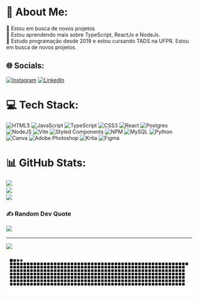 # 💫 About Me:

🔭 Estou em busca de novos projetos<br>🌱 Estou aprendendo mais sobre TypeScript, ReactJs e NodeJs.<br>💬 Estudo programação desde 2019 e estou cursando TADS na UFPR. Estou em busca de novos projetos.<br>

## 🌐 Socials:

[![Instagram](https://img.shields.io/badge/Instagram-%23E4405F.svg?logo=Instagram&logoColor=white)](https://instagram.com/wesleyparastchuk) [![LinkedIn](https://img.shields.io/badge/LinkedIn-%230077B5.svg?logo=linkedin&logoColor=white)](https://linkedin.com/in/WesleyParastchuk)

# 💻 Tech Stack:

![HTML5](https://img.shields.io/badge/html5-%23E34F26.svg?style=for-the-badge&logo=html5&logoColor=white) ![JavaScript](https://img.shields.io/badge/javascript-%23323330.svg?style=for-the-badge&logo=javascript&logoColor=%23F7DF1E) ![TypeScript](https://img.shields.io/badge/typescript-%23007ACC.svg?style=for-the-badge&logo=typescript&logoColor=white) ![CSS3](https://img.shields.io/badge/css3-%231572B6.svg?style=for-the-badge&logo=css3&logoColor=white) ![React](https://img.shields.io/badge/react-%2320232a.svg?style=for-the-badge&logo=react&logoColor=%2361DAFB) ![Postgres](https://img.shields.io/badge/postgres-%23316192.svg?style=for-the-badge&logo=postgresql&logoColor=white) ![NodeJS](https://img.shields.io/badge/node.js-6DA55F?style=for-the-badge&logo=node.js&logoColor=white) ![Vite](https://img.shields.io/badge/vite-%23646CFF.svg?style=for-the-badge&logo=vite&logoColor=white) ![Styled Components](https://img.shields.io/badge/styled--components-DB7093?style=for-the-badge&logo=styled-components&logoColor=white) ![NPM](https://img.shields.io/badge/NPM-%23CB3837.svg?style=for-the-badge&logo=npm&logoColor=white) ![MySQL](https://img.shields.io/badge/mysql-%2300000f.svg?style=for-the-badge&logo=mysql&logoColor=white) ![Python](https://img.shields.io/badge/python-3670A0?style=for-the-badge&logo=python&logoColor=ffdd54) ![Canva](https://img.shields.io/badge/Canva-%2300C4CC.svg?style=for-the-badge&logo=Canva&logoColor=white) ![Adobe Photoshop](https://img.shields.io/badge/adobe%20photoshop-%2331A8FF.svg?style=for-the-badge&logo=adobe%20photoshop&logoColor=white) ![Krita](https://img.shields.io/badge/Krita-203759?style=for-the-badge&logo=krita&logoColor=EEF37B) ![Figma](https://img.shields.io/badge/figma-%23F24E1E.svg?style=for-the-badge&logo=figma&logoColor=white)

# 📊 GitHub Stats:

![](https://github-readme-stats.vercel.app/api?username=WesleyParastchuk&theme=radical&hide_border=false&include_all_commits=false&count_private=true)<br/>
![](https://github-readme-streak-stats.herokuapp.com/?user=WesleyParastchuk&theme=radical&hide_border=false)<br/>
![](https://github-readme-stats.vercel.app/api/top-langs/?username=WesleyParastchuk&theme=radical&hide_border=false&include_all_commits=false&count_private=true&layout=compact)

### ✍️ Random Dev Quote

![](https://quotes-github-readme.vercel.app/api?type=horizontal&theme=radical)

---

[![](https://visitcount.itsvg.in/api?id=WesleyParastchuk&icon=0&color=11)](https://visitcount.itsvg.in)

<!-- Proudly created with GPRM ( https://gprm.itsvg.in ) -->

<picture>
  <source media="(prefers-color-scheme: dark)" srcset="https://raw.githubusercontent.com/WesleyParastchuk/WesleyParastchuk/output/github-contribution-grid-snake-dark.svg">
  <source media="(prefers-color-scheme: light)" srcset="https://raw.githubusercontent.com/platane/WesleyParastchuk/WesleyParastchuk/github-contribution-grid-snake.svg">
  <img alt="github contribution grid snake animation" src="https://raw.githubusercontent.com/WesleyParastchuk/WesleyParastchuk/output/github-contribution-grid-snake.svg">
</picture>
